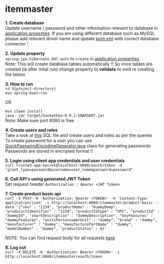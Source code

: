 # itemmaster

**1. Create database** <br/>
Update username / password and other information relevant to database in [application.properties](https://github.com/joysonShanks/itemmaster/blob/master/hackathon/src/main/resources/application.properties#L1). If you are using different database such as MySQL please add relevant driver name and update [pom.xml](https://github.com/joysonShanks/itemmaster/blob/master/hackathon/pom.xml) with correct database connector !

**2. Update property** <br/>
`spring.jpa.hibernate.ddl-auto` to `create` in [application.properties](https://github.com/joysonShanks/itemmaster/blob/master/hackathon/src/main/resources/application.properties#L12) <br/>
Note: This will create database tables automatically !! So once tables are created (ie after inital run) change property to **validate** to void re creating the tables

**3. How to run**<br/>
`cd ${project-directory}`<br/>
`mvn spring-boot:run` <br/>

OR <br/>

`mvn clean install` <br/>
`java -jar target/hackathon-0.0.1-SNAPSHOT.jar` <br/>
Note: Make sure port 8080 is free

**4. Create users and roles**<br/>
Take a look at [this](https://github.com/joysonShanks/itemmaster/blob/master/hackathon/resources/itemmaster-insert.sql) SQL file and create users and roles as per the queries<br/>
To create password for a user you can use [QuickPasswordEncodingGenerator.java](https://github.com/joysonShanks/itemmaster/blob/master/hackathon/src/main/java/com/itemmaster/QuickPasswordEncodingGenerator.java) class for generating passwords<br/>
Passwords are stored in encripted format !!


**5. Login using client app credentials and user credentials**<br/>
`curl trusted-app:secret@localhost:8080/oauth/token -d "grant_type=password&username=user_name&password=password"`

**6. Call API's using generated JWT Token**<br/>
Set request header `Authorization : Bearer <JWT Token>`<br/>

**7. Create product basic api**<br/>
`curl -X POST -H 'Authorization: Bearer <TOKEN>' -H 'Content-Type: application/json' -i http://localhost:8080/itemmaster/product-basic --data '{"sku" : "1234", "productName" : "DummyDemp", "producuctIdentifier" : "1234", "productIdType" : "UPC", "productId" : "dummyId", "shortDescription" : "dummyDescription", "keyFeatures" : "dummyFeatures", "unitsPerConsumerUnit" : "dummy", "brand" : "dummy", "manufacturer" : "dummy", "manufacturePartName" : "dummy", "modelNumber" : "dummy", "productStatus" : 0}'`

NOTE: You can find request body for all requests [here](https://github.com/joysonShanks/itemmaster/blob/master/hackathon/resources/itemmaster-json-body.txt)

**8. Log out**<br/>
`curl -X DELETE -H 'Authorization: Bearer <TOKEN>' -i http://localhost:8080/itemmaster/oauth/token`
